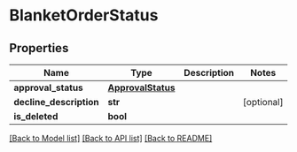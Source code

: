 # BlanketOrderStatus

## Properties
Name | Type | Description | Notes
------------ | ------------- | ------------- | -------------
**approval_status** | [**ApprovalStatus**](ApprovalStatus.md) |  | 
**decline_description** | **str** |  | [optional] 
**is_deleted** | **bool** |  | 

[[Back to Model list]](../README.md#documentation-for-models) [[Back to API list]](../README.md#documentation-for-api-endpoints) [[Back to README]](../README.md)

